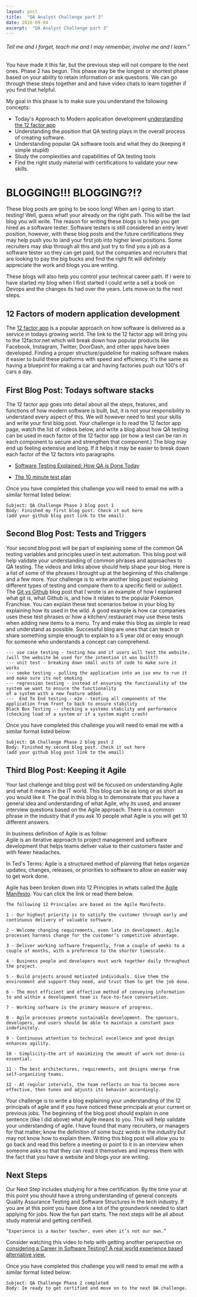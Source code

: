 ```yaml
---
layout: post
title:  "QA Analyst Challenge part 3" 
date: 2016-09-04
excerpt:  "QA Analyst Challenge part 3"  
--- 
```

###### Tell me and I forget, teach me and I may remember, involve me and I learn.” 

 You have made it this far, but the previous step will not compare to the next ones. Phase 2 has begun. This phase may be the longest or shortest phase based on your ability to retain information or ask questions. We can go through these steps together and and have video chats to learn together if you find that helpful. 

My goal in this phase is to make sure you understand the following concepts: 

* Today's Approach to Modern application development [understanding the 12 factor app](https://12factor.net/)
* Understanding the position that QA testing plays in the overall process of creating software.
* Understanding popular QA software tools and what they do (keeping it simple stupid)
* Study the complexities and capabilities of QA testing tools 
* Find the right study material with certifications to validate your new skills. 


# BLOGGING!!! BLOGGING?!? 
These blog posts are going to be sooo long! When am I going to start testing! 
Well, guess what! your already on the right path. This will be the last blog you will write. The reason for writing these blogs is to help you get hired as a software tester. Software testers is still considered an entry level position, however, with these blog posts and the future certifications they may help push you to land your first job into higher level positions. Some recruiters may skip through all this and just try to find you a job as a software tester so they can get paid, but the companies and recruiters that are looking to pay the big bucks and find the right fit will definitely appreciate the work and blogs you are writing. 

These blogs will also help you control your technical career path. If I were to have started my blog when I first started I could write a sell a book on Devops and the changes its had over the years. Lets move on to the next steps.

## 12 Factors of modern application development 
The [12 factor app](https://12factor.net/) is a popular approach on how software is delivered as a service in todays growing world. The link to the 12 factor app will bring you to the 12factor.net which will break down how popular products like Facebook, Instagram, Twitter, DoorDash, and other apps have been developed. Finding a proper structure/guideline for making software makes it easier to build these platforms with speed and efficiency. It's the same as having a blueprint for making a car and having factories push out 100's of cars a day. 


## First Blog Post: Todays software stacks 
The 12 factor app goes into detail about all the steps, features, and functions of how modern software is built, but, it is not your responsibility to understand every aspect of this. We will however need to test your skills and write your first blog post. Your challenge is to read the 12 factor app page, watch the list of videos below, and write a blog about how QA testing can be used in each factor of the 12 factor app (or how a test can be ran in each component to secure and strengthen that component.) The blog may end up feeling extensive and long. If it helps it may be easier to break down each factor of the 12 factors into paragraphs. 


* [Software Testing Explained: How QA is Done Today](https://www.youtube.com/watch?v=oLc9gVM8FBM)

* [The 10 minute test plan](https://testing.googleblog.com/2011/09/10-minute-test-plan.html)

Once you have completed this challenge you will need to email me with a similar format listed below: 

```
Subject: QA Challenge Phase 2 blog post 1
Body: Finished my first blog post. Check it out here
(add your github blog post link to the email)
```


## Second Blog Post: Tests and Triggers
Your second blog post will be part of explaining some of the common QA testing variables and principles used in test automation. This blog post will help validate your understanding of common phrases and approaches to QA testing. The videos and links above should help shape your blog. Here is a list of some of the phrases I brought up at the beginning of this challenge and a few more. Your challenge is to write another blog post explaining different types of testing and compare them to a specific field or subject. The [Git vs Github](https://meralus.com/git-github-and-video-games/) blog post that I wrote is an example of how I explained what git is, what Github is, and how it relates to the popular Pokemon Franchise. You can explain these test scenarios below in your blog by explaining how its used in the wild. A good example is how car companies uses these test phrases or how a kitchen/ restaurant may use these tests when adding new items to a menu. Try and make this blog as simple to read and understand as possible. Successful blog are ones that can teach or share something simple enough to explain to a 5 year old or easy enough for someone who understands a concept can comprehend.


```
--- use case testing - testing how and if users will test the website. (will the website be used for the intention it was built?)
--- unit test - breaking down small units of code to make sure it works 
--- smoke testing - pulling the application into an iso env to run it and make sure its not smoking 
--- regression testing - instead of ensuring the functionality of the system we want to ensure the functionality 
of a system with a new feature added. 
---  End To End testing - e2e - testing all components of the application from front to back to ensure stability  
Black Box Testing -- checking a systems stability and performance (checking load of a system or if a system might crash)

```

Once you have completed this challenge you will need to email me with a similar format listed below: 

```
Subject: QA Challenge Phase 2 blog post 2
Body: Finished my second blog post. Check it out here
(add your github blog post link to the email)
```


## Third Blog Post: Keeping it Agile 
Your last challenge and blog post will be focused on understanding Agile and what it means in the IT world. This blog can be as long or as short as you would like it. The goal in this blog is to demonstrate that you have a general idea and understanding of what Agile, why its used, and answer interview questions based on the Agile approach. There is a common phrase in the industry that if you ask 10 people what Agile is you will get 10 different answers. 

In business definition of Agile is as follow:  
Agile is an iterative approach to project management and software development that helps teams deliver value to their customers faster and with fewer headaches.

In Ted's Terms: 
Agile is a structured method of planning that helps organize updates, changes, releases, or priorities to software to allow an easier way to get work done. 

Agile has been broken down into 12 Principles in whats called the [Agile Manifesto](https://www.agilealliance.org/agile101/12-principles-behind-the-agile-manifesto/). You can click the link or read them below. 

```
The following 12 Principles are based on the Agile Manifesto.

1 - Our highest priority is to satisfy the customer through early and continuous delivery of valuable software.

2 - Welcome changing requirements, even late in development. Agile processes harness change for the customer’s competitive advantage.

3 - Deliver working software frequently, from a couple of weeks to a couple of months, with a preference to the shorter timescale.

4 - Business people and developers must work together daily throughout the project.

5 - Build projects around motivated individuals. Give them the environment and support they need, and trust them to get the job done.

6 - The most efficient and effective method of conveying information to and within a development team is face-to-face conversation.

7 - Working software is the primary measure of progress.

8 - Agile processes promote sustainable development. The sponsors, developers, and users should be able to maintain a constant pace indefinitely.

9 - Continuous attention to technical excellence and good design enhances agility.

10 - Simplicity–the art of maximizing the amount of work not done–is essential.

11 - The best architectures, requirements, and designs emerge from self-organizing teams.

12 - At regular intervals, the team reflects on how to become more effective, then tunes and adjusts its behavior accordingly.
```

Your challenge is to write a blog explaining your understanding of the 12 principals of agile and if you have noticed these principals at your current or previous jobs. The beginning of the blog post should explain in one sentence (like I did above) what Agile means to you. This will help validate your understanding of agile. I have found that many recruiters, or managers for that matter, know the definition of some buzz words in the industry but may not know how to explain them. Writing this blog post will allow you to go back and read this before a meeting or point to it in an interview when someone asks so that they can read it themselves and impress them with the fact that you have a website and blogs your are writing. 


## Next Steps 
Our Next Step includes studying for a free certification. By the time your at this point you should have a strong understanding of general concepts Quality Assurance Testing and Software Structures in the tech industry. If you are at this point you have done a lot of the groundwork needed to start applying for jobs. Now the fun part starts.  The next steps will be all about study material and getting certified. 



```
“Experience is a master teacher, even when it’s not our own.”
```

Consider watching this video to help with getting another perspective on [considering a Career In Software Testing? A real world experience based alternative view.](https://www.youtube.com/watch?v=iOA3lxZyFwA)



Once you have completed this challenge you will need to email me with a similar format listed below: 

```
Subject: QA Challenge Phase 2 completed
Body: Im ready to get certified and move on to the next QA challenge. 
```


